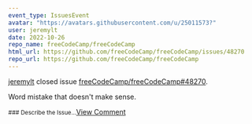```yaml
---
event_type: IssuesEvent
avatar: "https://avatars.githubusercontent.com/u/25011573?"
user: jeremylt
date: 2022-10-26
repo_name: freeCodeCamp/freeCodeCamp
html_url: https://github.com/freeCodeCamp/freeCodeCamp/issues/48270
repo_url: https://github.com/freeCodeCamp/freeCodeCamp
---
```


<a href='https://github.com/jeremylt' target='_blank'>jeremylt</a> closed issue <a href='https://github.com/freeCodeCamp/freeCodeCamp/issues/48270' target='_blank'>freeCodeCamp/freeCodeCamp#48270</a>.

<p>Word mistake that doesn't make sense.</p><small>### Describe the Issue...</small><a href='https://github.com/freeCodeCamp/freeCodeCamp/issues/48270' target='_blank'>View Comment</a>